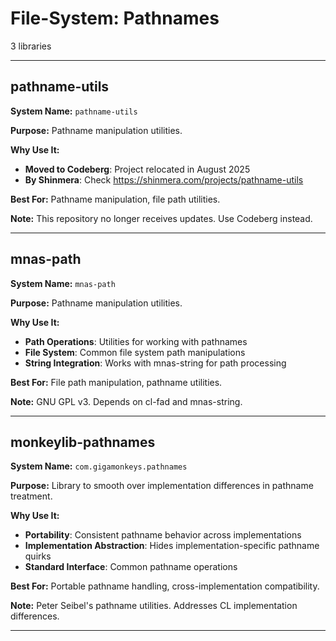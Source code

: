 # File-System: Pathnames

3 libraries

---

## pathname-utils

**System Name:** `pathname-utils`

**Purpose:** Pathname manipulation utilities.

**Why Use It:**
- **Moved to Codeberg**: Project relocated in August 2025
- **By Shinmera**: Check https://shinmera.com/projects/pathname-utils

**Best For:** Pathname manipulation, file path utilities.

**Note:** This repository no longer receives updates. Use Codeberg instead.

---


## mnas-path

**System Name:** `mnas-path`

**Purpose:** Pathname manipulation utilities.

**Why Use It:**
- **Path Operations**: Utilities for working with pathnames
- **File System**: Common file system path manipulations
- **String Integration**: Works with mnas-string for path processing

**Best For:** File path manipulation, pathname utilities.

**Note:** GNU GPL v3. Depends on cl-fad and mnas-string.

---


## monkeylib-pathnames

**System Name:** `com.gigamonkeys.pathnames`

**Purpose:** Library to smooth over implementation differences in pathname treatment.

**Why Use It:**
- **Portability**: Consistent pathname behavior across implementations
- **Implementation Abstraction**: Hides implementation-specific pathname quirks
- **Standard Interface**: Common pathname operations

**Best For:** Portable pathname handling, cross-implementation compatibility.

**Note:** Peter Seibel's pathname utilities. Addresses CL implementation differences.

---


